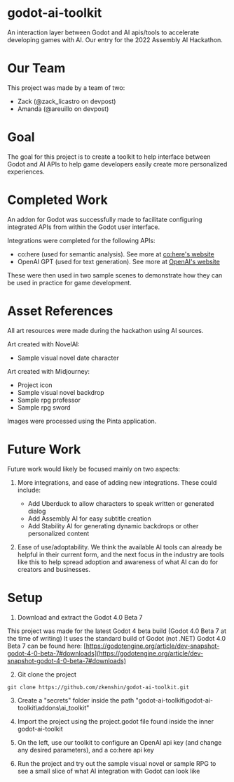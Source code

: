 # godot-ai-toolkit
An interaction layer between Godot and AI apis/tools to accelerate developing games with AI. Our entry for the 2022 Assembly AI Hackathon.

# Our Team

This project was made by a team of two:
- Zack (@zack_licastro on devpost)
- Amanda (@areuillo on devpost)

# Goal

The goal for this project is to create a toolkit to help interface between Godot and AI APIs to help game developers easily create more personalized experiences.

# Completed Work

An addon for Godot was successfully made to facilitate configuring integrated APIs from within the Godot user interface.

Integrations were completed for the following APIs:
- co:here (used for semantic analysis). See more at [co:here's website](https://cohere.ai/)
- OpenAI GPT (used for text generation). See more at [OpenAI's website](https://openai.com/)

These were then used in two sample scenes to demonstrate how they can be used in practice for game development.

# Asset References

All art resources were made during the hackathon using AI sources.

Art created with NovelAI:
- Sample visual novel date character

Art created with Midjourney:
- Project icon
- Sample visual novel backdrop
- Sample rpg professor
- Sample rpg sword

Images were processed using the Pinta application.

# Future Work

Future work would likely be focused mainly on two aspects:

1. More integrations, and ease of adding new integrations. These could include:
    - Add Uberduck to allow characters to speak written or generated dialog
    - Add Assembly AI for easy subtitle creation
    - Add Stability AI for generating dynamic backdrops or other personalized content


2. Ease of use/adoptability. We think the available AI tools can already be helpful in their current form, and the next focus in the industry are tools like this to help spread adoption and awareness of what AI can do for creators and businesses.

# Setup

1. Download and extract the Godot 4.0 Beta 7

This project was made for the latest Godot 4 beta build (Godot 4.0 Beta 7 at the time of writing)
It uses the standard build of Godot (not .NET)
Godot 4.0 Beta 7 can be found here: [https://godotengine.org/article/dev-snapshot-godot-4-0-beta-7#downloads](https://godotengine.org/article/dev-snapshot-godot-4-0-beta-7#downloads)

2. Git clone the project

```shell
git clone https://github.com/zkenshin/godot-ai-toolkit.git
```

3. Create a "secrets" folder inside the path "godot-ai-toolkit\godot-ai-toolkit\addons\ai_toolkit"

4. Import the project using the project.godot file found inside the inner godot-ai-toolkit

5. On the left, use our toolkit to configure an OpenAI api key (and change any desired parameters), and a co:here api key

6. Run the project and try out the sample visual novel or sample RPG to see a small slice of what AI integration with Godot can look like